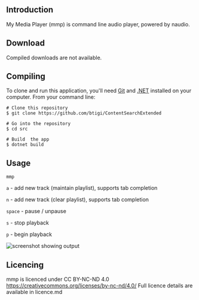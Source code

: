 ## Introduction

My Media Player (mmp) is command line audio player, powered by naudio.

## Download

Compiled downloads are not available.

## Compiling

To clone and run this application, you'll need [Git](https://git-scm.com) and [.NET](https://dotnet.microsoft.com/) installed on your computer. From your command line:

```
# Clone this repository
$ git clone https://github.com/btigi/ContentSearchExtended

# Go into the repository
$ cd src

# Build  the app
$ dotnet build
```

## Usage

```mmp```

`a` - add new track (maintain playlist), supports tab completion

`n` - add new track (clear playlist), supports tab completion

`space` - pause / unpause

`s` - stop playback

`p` - begin playback

![screenshot showing output](resources/screenshot.png)


## Licencing

mmp is licenced under CC BY-NC-ND 4.0 https://creativecommons.org/licenses/by-nc-nd/4.0/ Full licence details are available in licence.md